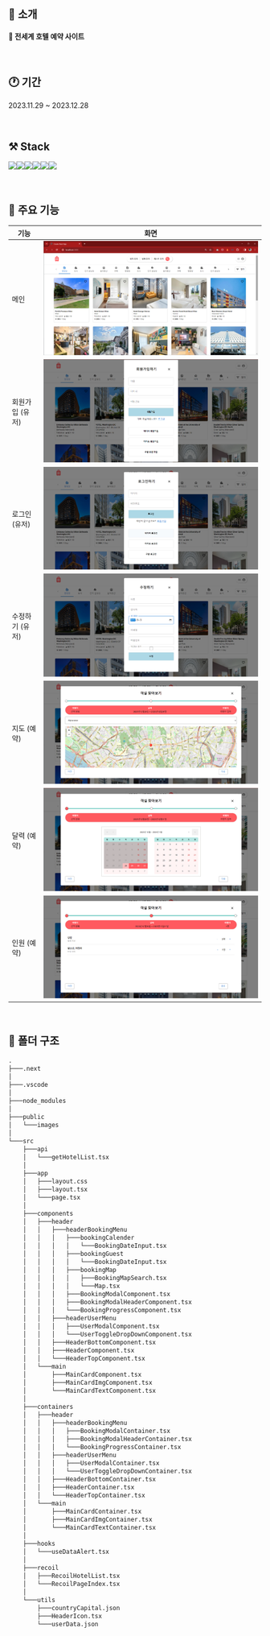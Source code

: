 ## 🚀 소개

#### 🏨 전세계 호텔 예약 사이트

<br>

## 🕐 기간

2023.11.29 ~ 2023.12.28

<br>

## ⚒️ Stack

<img src="https://img.shields.io/badge/typescript-3178C6?style=for-the-badge&logo=typescript&logoColor=white"><img src="https://img.shields.io/badge/Next.js-000000?style=for-the-badge&logo=Next.js&logoColor=white"><img src="https://img.shields.io/badge/React-61DAFB?style=for-the-badge&logo=React&logoColor=black"><img src="https://img.shields.io/badge/reactquery-FF4154?style=for-the-badge&logo=reactquery&logoColor=black"><img src="https://img.shields.io/badge/Recoil-3578E5?style=for-the-badge&logo=recoil&logoColor=black"><img src="https://img.shields.io/badge/mui-007FFF?style=for-the-badge&logo=mui&logoColor=black">

<br>

## 📌 주요 기능

| 기능            | 화면                                               |
| --------------- | -------------------------------------------------- |
| 메인            | <img src="public\images\홈화면.png" alt="메인"/>   |
| 회원가입 (유저) | <img src="public\images\회원가입.png" alt="회원가입"/> |
| 로그인 (유저) | <img src="public\images\로그인.png" alt="로그인"/>   |
| 수정하기 (유저) | <img src="public\images\수정하기.png" alt="수정하기"/> |
| 지도 (예약) | <img src="public\images\지도.png" alt="지도"/>     |
| 달력 (예약) | <img src="public\images\캘린더.png" alt="달력"/>   |
| 인원 (예약) | <img src="public\images\인원.png" alt="인원"/>     |

<br>

## 📁 폴더 구조

```
.
├───.next
│
├───.vscode
│
├───node_modules
│
├───public
│   └───images
│
└───src
    ├───api
    │   └───getHotelList.tsx
    │
    ├───app
    │   ├───layout.css
    │   ├───layout.tsx
    │   └───page.tsx
    │
    ├───components
    │   ├───header
    │   │   ├───headerBookingMenu
    │   │   │   ├───bookingCalender
    │   │   │   │   └───BookingDateInput.tsx
    │   │   │   ├───bookingGuest
    │   │   │   │   └───BookingDateInput.tsx
    │   │   │   ├───bookingMap
    │   │   │   │   ├───BookingMapSearch.tsx
    │   │   │   │   └───Map.tsx
    │   │   │   ├───BookingModalComponent.tsx
    │   │   │   ├───BookingModalHeaderComponent.tsx
    │   │   │   └───BookingProgressComponent.tsx
    │   │   ├───headerUserMenu
    │   │   │   ├───UserModalComponent.tsx
    │   │   │   └───UserToggleDropDownComponent.tsx
    │   │   ├───HeaderBottomComponent.tsx
    │   │   ├───HeaderComponent.tsx
    │   │   └───HeaderTopComponent.tsx
    │   └───main
    │       ├───MainCardComponent.tsx
    │       ├───MainCardImgComponent.tsx
    │       └───MainCardTextComponent.tsx
    │
    ├───containers
    │   ├───header
    │   │   ├───headerBookingMenu
    │   │   │   ├───BookingModalContainer.tsx
    │   │   │   ├───BookingModalHeaderContainer.tsx
    │   │   │   └───BookingProgressContainer.tsx
    │   │   ├───headerUserMenu
    │   │   │   ├───UserModalContainer.tsx
    │   │   │   └───UserToggleDropDownContainer.tsx
    │   │   ├───HeaderBottomContainer.tsx
    │   │   ├───HeaderContainer.tsx
    │   │   └───HeaderTopContainer.tsx
    │   └───main
    │       ├───MainCardContainer.tsx
    │       ├───MainCardImgContainer.tsx
    │       └───MainCardTextContainer.tsx
    │
    ├───hooks
    │   └───useDataAlert.tsx
    │
    ├───recoil
    │   ├───RecoilHotelList.tsx
    │   └───RecoilPageIndex.tsx
    │
    └───utils
        ├───countryCapital.json
        ├───HeaderIcon.tsx
        └───userData.json
```
